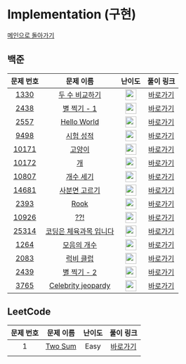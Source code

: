 # Implementation (구현)

[메인으로 돌아가기](https://github.com/SSUHYUNKIM/Algorithm)

## 백준
|        문제 번호         |        문제 이름         |         난이도          |        풀이 링크         |          
| :-----: | :-----: | :-----: | :-----: |
| <a href="https://www.acmicpc.net/problem/1330" target="_blank">1330</a> | <a href="https://www.acmicpc.net/problem/1330" target="_blank">두 수 비교하기</a> | <img height="25px" width="25px" src="https://static.solved.ac/tier_small/sprout.svg"/> | <a href="./solution/1330.cpp">바로가기</a> |
| <a href="https://www.acmicpc.net/problem/2438" target="_blank">2438</a> | <a href="https://www.acmicpc.net/problem/2438" target="_blank">별 찍기 - 1</a> | <img height="25px" width="25px" src="https://static.solved.ac/tier_small/sprout.svg"/> | <a href="./solution/2438.cpp">바로가기</a> |
| <a href="https://www.acmicpc.net/problem/2557" target="_blank">2557</a> | <a href="https://www.acmicpc.net/problem/2557" target="_blank">Hello World</a> | <img height="25px" width="25px" src="https://static.solved.ac/tier_small/sprout.svg"/> | <a href="./solution/2557.cpp">바로가기</a> |
| <a href="https://www.acmicpc.net/problem/9498" target="_blank">9498</a> | <a href="https://www.acmicpc.net/problem/9498" target="_blank">시험 성적</a> | <img height="25px" width="25px" src="https://static.solved.ac/tier_small/sprout.svg"/> | <a href="./solution/9498.cpp">바로가기</a> |
| <a href="https://www.acmicpc.net/problem/10171" target="_blank">10171</a> | <a href="https://www.acmicpc.net/problem/10171" target="_blank">고양이</a> | <img height="25px" width="25px" src="https://static.solved.ac/tier_small/sprout.svg"/> | <a href="./solution/10171.cpp">바로가기</a> |
| <a href="https://www.acmicpc.net/problem/10172" target="_blank">10172</a> | <a href="https://www.acmicpc.net/problem/10172" target="_blank">개</a> | <img height="25px" width="25px" src="https://static.solved.ac/tier_small/sprout.svg"/> | <a href="./solution/10172.cpp">바로가기</a> |
| <a href="https://www.acmicpc.net/problem/10807" target="_blank">10807</a> | <a href="https://www.acmicpc.net/problem/10807" target="_blank">개수 세기</a> | <img height="25px" width="25px" src="https://static.solved.ac/tier_small/sprout.svg"/> | <a href="./solution/10807.cpp">바로가기</a> |
| <a href="https://www.acmicpc.net/problem/14681" target="_blank">14681</a> | <a href="https://www.acmicpc.net/problem/14681" target="_blank">사분면 고르기</a> | <img height="25px" width="25px" src="https://static.solved.ac/tier_small/sprout.svg"/> | <a href="./solution/14681.cpp">바로가기</a> |
| <a href="https://www.acmicpc.net/problem/2393" target="_blank">2393</a> | <a href="https://www.acmicpc.net/problem/2393" target="_blank">Rook</a> | <img height="25px" width="25px" src="https://static.solved.ac/tier_small/1.svg"/> | <a href="./solution/2393.cpp">바로가기</a> |
| <a href="https://www.acmicpc.net/problem/10926" target="_blank">10926</a> | <a href="https://www.acmicpc.net/problem/10926" target="_blank">??!</a> | <img height="25px" width="25px" src="https://static.solved.ac/tier_small/1.svg"/> | <a href="./solution/10926.cpp">바로가기</a> |
| <a href="https://www.acmicpc.net/problem/25314" target="_blank">25314</a> | <a href="https://www.acmicpc.net/problem/25314" target="_blank">코딩은 체육과목 입니다</a> | <img height="25px" width="25px" src="https://static.solved.ac/tier_small/1.svg"/> | <a href="./solution/25314.cpp">바로가기</a> |
| <a href="https://www.acmicpc.net/problem/1264" target="_blank">1264</a> | <a href="https://www.acmicpc.net/problem/1264" target="_blank">모음의 개수</a> | <img height="25px" width="25px" src="https://static.solved.ac/tier_small/2.svg"/> | <a href="./solution/1264.cpp">바로가기</a> |
| <a href="https://www.acmicpc.net/problem/2083" target="_blank">2083</a> | <a href="https://www.acmicpc.net/problem/2083" target="_blank">럭비 클럽</a> | <img height="25px" width="25px" src="https://static.solved.ac/tier_small/2.svg"/> | <a href="./solution/2083.cpp">바로가기</a> |
| <a href="https://www.acmicpc.net/problem/2439" target="_blank">2439</a> | <a href="https://www.acmicpc.net/problem/2439" target="_blank">별 찍기 - 2</a> | <img height="25px" width="25px" src="https://static.solved.ac/tier_small/2.svg"/> | <a href="./solution/2439.cpp">바로가기</a> |
| <a href="https://www.acmicpc.net/problem/3765" target="_blank">3765</a> | <a href="https://www.acmicpc.net/problem/3765" target="_blank">Celebrity jeopardy</a> | <img height="25px" width="25px" src="https://static.solved.ac/tier_small/2.svg"/> | <a href="./solution/3765.cpp">바로가기</a> |

## LeetCode
|        문제 번호         |        문제 이름         |         난이도          |        풀이 링크         |          
| :-----: | :-----: | :-----: | :-----: |
| 1 | <a href="https://leetcode.com/problems/two-sum/" target="_blank">Two Sum</a> | Easy | <a href="./solution/Leet1.cpp">바로가기</a> |
| <a href="https://school.programmers.co.kr/learn/courses/30/lessons/120804" target="_blank"></a> |  | <a href="./solution/두수의곱.cpp"></a> |